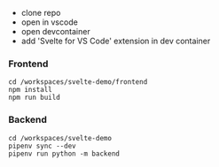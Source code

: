 * clone repo
* open in vscode
* open devcontainer 
* add 'Svelte for VS Code' extension in dev container


### Frontend
```
cd /workspaces/svelte-demo/frontend
npm install  
npm run build
```

### Backend 
```
cd /workspaces/svelte-demo 
pipenv sync --dev
pipenv run python -m backend
```